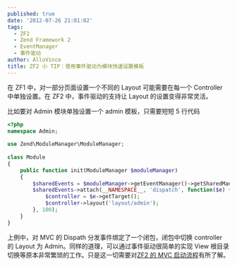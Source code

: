 ```yaml
---
published: true
date: '2012-07-26 21:01:02'
tags:
  - ZF2
  - Zend Framework 2
  - EventManager
  - 事件驱动
author: AlloVince
title: ZF2 小 TIP：使用事件驱动为模块快速设置模板
---
```


在 ZF1 中，对一部分页面设置一个不同的 Layout 可能需要在每一个 Controller 中单独设置。在 ZF2 中，事件驱动的支持让 Layout 的设置变得非常灵活。

比如要对 Admin 模块单独设置一个 admin 模板，只需要短短 5 行代码

```php
<?php
namespace Admin;
 
use Zend\ModuleManager\ModuleManager;
 
class Module 
{
    public function init(ModuleManager $moduleManager)
    {
        $sharedEvents = $moduleManager->getEventManager()->getSharedManager();
        $sharedEvents->attach(__NAMESPACE__, 'dispatch', function($e) {
            $controller = $e->getTarget();
            $controller->layout('layout/admin');
        }, 100);
    }
}
```

上例中，对 MVC 的 Dispath 分发事件绑定了一个闭包，闭包中切换 controller 的 Layout 为 Admin。同样的道理，可以通过事件驱动很简单的实现 View 根目录切换等原本非常繁琐的工作。只是这一切需要对[ZF2 的 MVC 启动流程](/pages/zf2-mvc-process)有所了解。
